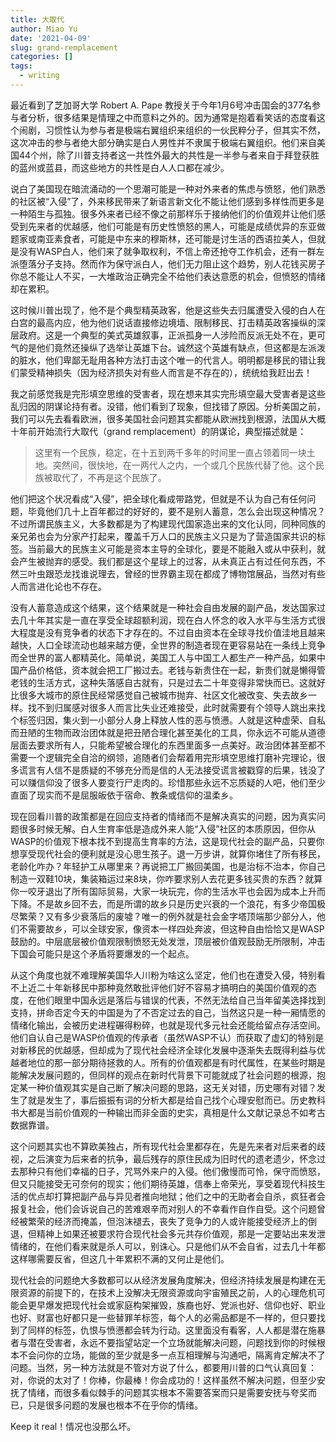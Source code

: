 ```yaml
---
title: 大取代
author: Miao Yu
date: '2021-04-09'
slug: grand-remplacement
categories: []
tags:
  - writing
---
```


最近看到了芝加哥大学 Robert A. Pape 教授关于今年1月6号冲击国会的377名参与者分析，很多结果是情理之中而意料之外的。因为通常是抱着看笑话的态度看这个闹剧，习惯性认为参与者是极端右翼组织来组织的一伙民粹分子，但其实不然，这次冲击的参与者绝大部分确实是白人男性并不隶属于极端右翼组织。他们来自美国44个州，除了川普支持者这一共性外最大的共性是一半参与者来自于拜登获胜的蓝州或蓝县，而这些地方的共性是白人人口都在减少。

说白了美国现在暗流涌动的一个思潮可能是一种对外来者的焦虑与愤怒，他们熟悉的社区被“入侵”了，外来移民带来了新语言新文化不能让他们感到多样性而更多是一种陌生与孤独。很多外来者已经不像之前那样乐于接纳他们的价值观并让他们感受到先来者的优越感，他们可能是有历史性愤怒的黑人，可能是成绩优异的东亚做题家或南亚素食者，可能是中东来的穆斯林，还可能是讨生活的西语拉美人，但就是没有WASP白人，他们来了就争取权利，不信上帝还抢夺工作机会，还有一群左派堕落分子支持。然而作为保守派白人，他们无力阻止这个趋势，别人花钱买房子你总不能让人不买，一大堆政治正确完全不给他们表达意愿的机会，但愤怒的情绪却在累积。

这时候川普出现了，他不是个典型精英政客，他是这些失去归属遭受入侵的白人在白宫的最高内应，他为他们说话直接修边境墙、限制移民、打击精英政客操纵的深层政府。这是一个典型的美式英雄叙事，正派孤身一人涉险而反派无处不在，更可气的是他们竟然还操纵了选举让英雄下台。诚然这个英雄有缺点，但这都是左派泼的脏水，他们卑鄙无耻用各种方法打击这个唯一的代言人。明明都是移民的错让我们蒙受精神损失（因为经济损失对有些人而言是不存在的），统统给我赶出去！

我之前感觉我是完形填空思维的受害者，现在想来其实完形填空最大受害者是这些乱归因的阴谋论持有者。没错，他们看到了现象，但找错了原因。分析美国之前，我们可以先去看看欧洲，很多美国社会问题其实都能从欧洲找到根源，法国从大概十年前开始流行大取代（grand remplacement）的阴谋论，典型描述就是：

> 这里有一个民族，稳定，在十五到两千多年的时间里一直占领着同一块土地。突然间，很快地，在一两代人之内，一个或几个民族代替了他。这个民族被取代了，不再是这个民族了。

他们把这个状况看成“入侵”，把全球化看成带路党，但就是不认为自己有任何问题，毕竟他们几十上百年都过的好好的，要不是别人蓄意，怎么会出现这种情况？不过所谓民族主义，大多数都是为了构建现代国家造出来的文化认同，同种同族的亲兄弟也会为分家产打起来，覆盖千万人口的民族主义只是为了营造国家共识的标签。当前最大的民族主义可能是资本主导的全球化，要是不能融入或从中获利，就会产生被抛弃的感受。我们都是这个星球上的过客，从未真正占有过任何东西，不然三叶虫跟恐龙找谁说理去，曾经的世界霸主现在都成了博物馆展品，当然对有些人而言进化论也不存在。

没有人蓄意造成这个结果，这个结果就是一种社会自由发展的副产品，发达国家过去几十年其实是一直在享受全球超额利润，现在白人怀念的收入水平与生活方式很大程度是没有竞争者的状态下才存在的。不过自由资本在全球寻找价值洼地且越来越快，人口全球流动也越来越方便，全世界的制造者现在更容易站在一条线上竞争而全世界的富人都精英化。简单说，美国工人与中国工人都生产一种产品，如果中国产品价格低，资本就会把工厂搬过去。老钱与新贵住在一起，新贵们就是懒得管老钱的生活方式，这种失落感自古就有，只是过去二十年变得非常快而已。这就好比很多大城市的原住民经常感觉自己被城市抛弃、社区文化被改变、失去故乡一样。找不到归属感对很多人而言比失业还难接受，此时就需要有个领导人跳出来找个标签归因，集火到一小部分人身上释放人性的恶与愤懑。人就是这种虚荣、自私而丑陋的生物而政治团体就是把丑陋合理化甚至美化的工具，你永远不可能从道德层面去要求所有人，只能希望被合理化的东西里面多一点美好。政治团体甚至都不需要一个逻辑完全自洽的纲领，追随者们会帮着用完形填空思维打磨补完理论，很多谎言有人信不是质疑的不够充分而是信的人无法接受谎言被戳穿的后果，钱没了可以赚信仰没了很多人要变行尸走肉的。珍惜那些永远不忘质疑的人吧，他们至少直面了现实而不是屈服皈依于宿命、教条或信仰的温柔乡。

现在回看川普的政策都是在回应支持者的情绪而不是解决真实的问题，因为真实问题很多时候无解。白人生育率低是造成外来人能“入侵”社区的本质原因，但你从WASP的价值观下根本找不到提高生育率的方法，这是现代社会的副产品，只要你想享受现代社会的便利就是没心思生孩子。退一万步讲，就算你堵住了所有移民，老龄化咋办？年轻护工从哪里来？再说把工厂搬回美国，也是治标不治本，你自己制造一双鞋10块，集装箱运过来8块，你咋要求别人去花更多钱买贵的东西？就算你一咬牙退出了所有国际贸易，大家一块玩完，你的生活水平也会因为成本上升而下降。不是故乡回不去，而是所谓的故乡只是历史兴衰的一个浪花，有多少帝国极尽繁荣？又有多少衰落后的废墟？唯一的例外就是社会金字塔顶端那少部分人，他们不需要故乡，可以全球安家，像资本一样四处奔波，但这种自由恰恰又是WASP鼓励的。中层底层被价值观限制愤怒无处发泄，顶层被价值观鼓励无所限制，冲击下国会可能只是这个矛盾将要爆发的一个起点。

从这个角度也就不难理解美国华人川粉为啥这么坚定，他们也在遭受入侵，特别看不上近二十年新移民中那种竟然敢批评他们好不容易才搞明白的美国价值观的态度，在他们眼里中国永远是落后与错误的代表，不然无法给自己当年留美选择找到支持，拼命否定今天的中国是为了不否定过去的自己，当然这只是一种一厢情愿的情绪化输出，会被历史进程碾得粉碎，也就是现代多元社会还能给留点存活空间。他们自认自己是WASP价值观的传承者（虽然WASP不认）而获取了虚幻的特别是对新移民的优越感，但却成为了现代社会经济全球化发展中逐渐失去既得利益与优越者地位的那一部分期待拯救的人。所有的价值观都是有时代属性，在某些时期是能解决发展问题的，但同样的观点在新时代背景下可能就成了社会问题的根源，抱定某一种价值观其实是自己断了解决问题的思路，这无关对错，历史哪有对错？发生了就是发生了，事后振振有词的分析大都是给自己找个心理安慰而已。历史教科书大都是当前价值观的一种输出而非全面的史实，真相是什么文献记录总不如考古数据靠谱。

这个问题其实也不算欧美独占，所有现代社会里都存在，先是先来者对后来者的歧视，之后演变为后来者的抗争，最后残存的原住民成为旧时代的遗老遗少，怀念过去那种只有他们幸福的日子，咒骂外来户的入侵。他们傲慢而可怜，保守而愤怒，但又只能接受无可奈何的现实；他们期待英雄，信奉上帝荣光，享受着现代科技生活的优点却打算把副产品与异见者推向地狱；他们之中的无助者会自杀，疯狂者会报复社会，他们会诉说自己的苦难艰辛而对别人的不幸看作自作自受。这个问题曾经被繁荣的经济而掩盖，但泡沫褪去，丧失了竞争力的人或许能接受经济上的倒退，但精神上如果还被要求符合现代社会多元共存价值观，那是一定要站出来发泄情绪的，在他们看来就是杀人可以，别诛心。只是他们从不会自省，过去几十年都这样哪需要反省，但这几十年累积不满的又何止是他们。

现代社会的问题绝大多数都可以从经济发展角度解决，但经济持续发展是构建在无限资源的前提下的，在技术上没解决无限资源或向宇宙殖民之前，人的心理危机可能会更早爆发把现代社会或家庭构架摧毁，族裔也好、党派也好、信仰也好、职业也好、财富也好都只是一些替罪羊标签，每个人的必需品都是不一样的，但只要找到了同样的标签，仇恨与愤懑都会转为行动。这里面没有看客，人人都是潜在施暴者与潜在受害者，永远不要指望站定一个立场就能解决问题，问题找到你的时候根本不会问你的立场，能做的至少就是多一点互相理解与沟通吧，隔离肯定解决不了问题。当然，另一种方法就是不管对方说了什么，都要用川普的口气认真回复：对，你说的太对了！你棒，你最棒！你会成功的！这样虽然不解决问题，但至少安抚了情绪，而很多看似棘手的问题其实根本不需要答案而只是需要安抚与夸奖而已，只是很多问题的发展也根本不在乎你的情绪。

Keep it real！情况也没那么坏。

